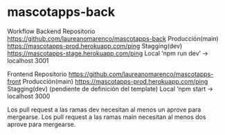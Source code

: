 # mascotapps-back

Workflow
Backend
Repositorio               https://github.com/laureanomarenco/mascotapps-back
Producción(main)          https://mascotapps-prod.herokuapp.com/ping
Stagging(dev)             https://mascotapps-stage.herokuapp.com/ping 
Local                     ‘npm run dev’  → localhost 3001

Frontend
Repositorio               https://github.com/laureanomarenco/mascotapps-front
Producción(main)          https://mascotapps-prod.herokuapp.com/ping
Stagging(dev)             (pendiente de definición del template)
Local                     ‘npm start  → localhost 3000

Los pull request a las ramas dev necesitan al menos un aprove para mergearse.
Los pull request a las ramas main necesitan al menos dos aprove para mergearse.
